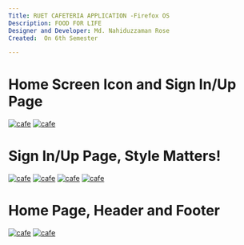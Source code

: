 ```yaml
---
Title: RUET CAFETERIA APPLICATION -Firefox OS
Description: FOOD FOR LIFE 
Designer and Developer: Md. Nahiduzzaman Rose
Created:  On 6th Semester

---
```

Home Screen Icon and Sign In/Up Page
=========
[![cafe](https://cloud.githubusercontent.com/assets/12976221/11996843/18605bd6-aa96-11e5-8189-797378253a99.png)](#features)
[![cafe](https://cloud.githubusercontent.com/assets/12976221/11996862/ba011534-aa96-11e5-8e79-5b4221b7c5d5.png)](#features)

Sign In/Up Page, Style Matters!
=========
[![cafe](https://cloud.githubusercontent.com/assets/12976221/11996872/23700aca-aa97-11e5-8aa6-fb0580223b7b.png)](#features)
[![cafe](https://cloud.githubusercontent.com/assets/12976221/11996893/a99a6d5c-aa97-11e5-9591-fb563a8e93da.png)](#features)
[![cafe](https://cloud.githubusercontent.com/assets/12976221/11996899/cdfe819c-aa97-11e5-9ca6-04388c8f43b4.png)](#features)
[![cafe](https://cloud.githubusercontent.com/assets/12976221/11996906/02b762b4-aa98-11e5-86ec-08d3e10c2474.png)](#features)

Home Page, Header and Footer
=========
[![cafe](https://cloud.githubusercontent.com/assets/12976221/11996920/947df3e8-aa98-11e5-9d2f-021e84831fb6.png)](#features)
[![cafe](https://cloud.githubusercontent.com/assets/12976221/11996922/a2c6c362-aa98-11e5-9973-37a794dab7af.png)](#features)


